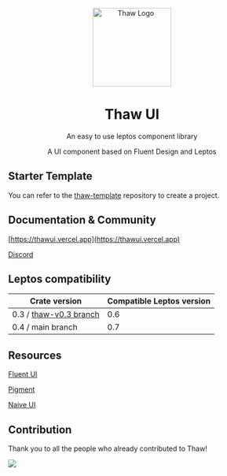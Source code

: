 <p align="center" >
    <img src="https://raw.githubusercontent.com/thaw-ui/thaw/main/logo.svg" alt="Thaw Logo" width="160px"/>
</p>
<h1 align="center">Thaw UI</h1>
<p align="center">An easy to use leptos component library</p>
<p align="center">A UI component based on Fluent Design and Leptos</p>

## Starter Template

You can refer to the [thaw-template](https://github.com/thaw-ui/thaw-template) repository to create a project.

## Documentation & Community

[https://thawui.vercel.app](https://thawui.vercel.app)

[Discord](https://discord.gg/uMGvWBDV)

## Leptos compatibility

| Crate version                                                            | Compatible Leptos version |
| ------------------------------------------------------------------------ | ------------------------- |
| 0.3 / [thaw-v0.3 branch](https://github.com/thaw-ui/thaw/tree/thaw-v0.3) | 0.6                       |
| 0.4 / main branch                                                        | 0.7                       |

## Resources

[Fluent UI](https://react.fluentui.dev)

[Pigment](https://github.com/kobaltedev/pigment)

[Naive UI](https://github.com/tusen-ai/naive-ui)

## Contribution

Thank you to all the people who already contributed to Thaw!

<a href="https://github.com/thaw-ui/thaw/graphs/contributors">
  <img src="https://contrib.rocks/image?repo=thaw-ui/thaw" />
</a>
